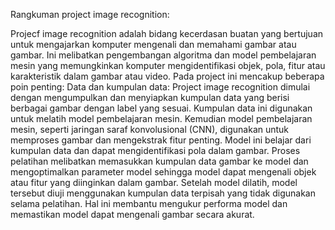 Rangkuman project image recognition:

Projecf image recognition adalah bidang  kecerdasan buatan yang bertujuan untuk mengajarkan komputer  mengenali dan memahami gambar atau gambar. Ini melibatkan pengembangan algoritma dan model pembelajaran mesin yang memungkinkan komputer  mengidentifikasi objek, pola, fitur atau karakteristik dalam gambar atau video. Pada project ini mencakup beberapa poin penting:
Data dan kumpulan data:
Project image recognition dimulai dengan mengumpulkan dan menyiapkan kumpulan data yang berisi berbagai gambar dengan label yang sesuai. Kumpulan data ini digunakan untuk melatih model pembelajaran mesin.
Kemudian model pembelajaran mesin, seperti jaringan saraf konvolusional (CNN), digunakan untuk memproses gambar dan mengekstrak fitur penting. Model ini belajar dari kumpulan data dan dapat mengidentifikasi pola dalam gambar.
Proses pelatihan melibatkan memasukkan kumpulan data gambar ke model dan mengoptimalkan parameter model sehingga model dapat mengenali objek atau fitur yang diinginkan dalam gambar.
Setelah model dilatih, model tersebut diuji menggunakan kumpulan data terpisah yang tidak digunakan selama pelatihan. Hal ini membantu mengukur performa model dan memastikan model dapat mengenali gambar secara akurat.


<!---
hidar001/hidar001 is a ✨ special ✨ repository because its `README.md` (this file) appears on your GitHub profile.
You can click the Preview link to take a look at your changes.
--->
